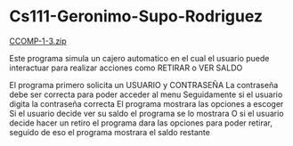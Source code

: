 # Cs111-Geronimo-Supo-Rodriguez

[CCOMP-1-3.zip](https://github.com/GeronimoSR22/Cs111-Geronimo-Supo-Rodriguez/files/8547437/CCOMP-1-3.zip)


Este programa simula un cajero automatico en el cual el usuario puede interactuar para realizar acciones como RETIRAR o VER SALDO

El programa primero solicita un USUARIO y CONTRASEÑA
La contraseña debe ser correcta para poder acceder al menu
Seguidamente si el usuario digita la contraseña correcta
El programa mostrara las opciones a escoger
Si el usuario decide ver su saldo el programa se lo mostrara
O si el usuario decide hacer un retiro el programa dara las opciones para poder retirar, seguido de eso el programa mostrara el saldo restante
